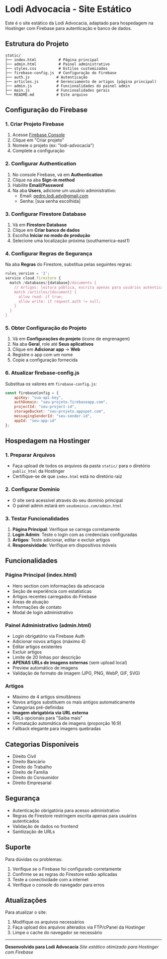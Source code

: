 # Lodi Advocacia - Site Estático

Este é o site estático da Lodi Advocacia, adaptado para hospedagem na Hostinger com Firebase para autenticação e banco de dados.

## Estrutura do Projeto

```
static/
├── index.html          # Página principal
├── admin.html          # Painel administrativo
├── styles.css          # Estilos customizados
├── firebase-config.js  # Configuração do Firebase
├── auth.js            # Autenticação
├── articles.js        # Gerenciamento de artigos (página principal)
├── admin.js           # Funcionalidades do painel admin
├── main.js            # Funcionalidades gerais
└── README.md          # Este arquivo
```

## Configuração do Firebase

### 1. Criar Projeto Firebase

1. Acesse [Firebase Console](https://console.firebase.google.com/)
2. Clique em "Criar projeto"
3. Nomeie o projeto (ex: "lodi-advocacia")
4. Complete a configuração

### 2. Configurar Authentication

1. No console Firebase, vá em **Authentication**
2. Clique na aba **Sign-in method**
3. Habilite **Email/Password**
4. Na aba **Users**, adicione um usuário administrativo:
   - Email: pedro.lodi.adv@gmail.com
   - Senha: [sua senha escolhida]

### 3. Configurar Firestore Database

1. Vá em **Firestore Database**
2. Clique em **Criar banco de dados**
3. Escolha **Iniciar no modo de produção**
4. Selecione uma localização próxima (southamerica-east1)

### 4. Configurar Regras de Segurança

Na aba **Regras** do Firestore, substitua pelas seguintes regras:

```javascript
rules_version = '2';
service cloud.firestore {
  match /databases/{database}/documents {
    // Artigos: leitura pública, escrita apenas para usuários autenticados
    match /articles/{document} {
      allow read: if true;
      allow write: if request.auth != null;
    }
  }
}
```

### 5. Obter Configuração do Projeto

1. Vá em **Configurações do projeto** (ícone de engrenagem)
2. Na aba **Geral**, role até **Seus aplicativos**
3. Clique em **Adicionar app** → **Web**
4. Registre o app com um nome
5. Copie a configuração fornecida

### 6. Atualizar firebase-config.js

Substitua os valores em `firebase-config.js`:

```javascript
const firebaseConfig = {
    apiKey: "sua-api-key",
    authDomain: "seu-projeto.firebaseapp.com",
    projectId: "seu-project-id",
    storageBucket: "seu-projeto.appspot.com",
    messagingSenderId: "seu-sender-id",
    appId: "seu-app-id"
};
```

## Hospedagem na Hostinger

### 1. Preparar Arquivos

- Faça upload de todos os arquivos da pasta `static/` para o diretório `public_html` da Hostinger
- Certifique-se de que `index.html` está no diretório raiz

### 2. Configurar Domínio

- O site será acessível através do seu domínio principal
- O painel admin estará em `seudominio.com/admin.html`

### 3. Testar Funcionalidades

1. **Página Principal**: Verifique se carrega corretamente
2. **Login Admin**: Teste o login com as credenciais configuradas
3. **Artigos**: Teste adicionar, editar e excluir artigos
4. **Responsividade**: Verifique em dispositivos móveis

## Funcionalidades

### Página Principal (index.html)
- Hero section com informações da advocacia
- Seção de experiência com estatísticas
- Artigos recentes carregados do Firebase
- Áreas de atuação
- Informações de contato
- Modal de login administrativo

### Painel Administrativo (admin.html)
- Login obrigatório via Firebase Auth
- Adicionar novos artigos (máximo 4)
- Editar artigos existentes
- Excluir artigos
- Limite de 20 linhas por descrição
- **APENAS URLs de imagens externas** (sem upload local)
- Preview automático de imagens
- Validação de formato de imagem (JPG, PNG, WebP, GIF, SVG)

### Artigos
- Máximo de 4 artigos simultâneos
- Novos artigos substituem os mais antigos automaticamente
- Categorias pré-definidas
- **Imagem obrigatória via URL externa**
- URLs opcionais para "Saiba mais"
- Formatação automática de imagens (proporção 16:9)
- Fallback elegante para imagens quebradas

## Categorias Disponíveis

- Direito Civil
- Direito Bancário
- Direito do Trabalho
- Direito de Família
- Direito do Consumidor
- Direito Empresarial

## Segurança

- Autenticação obrigatória para acesso administrativo
- Regras de Firestore restringem escrita apenas para usuários autenticados
- Validação de dados no frontend
- Sanitização de URLs

## Suporte

Para dúvidas ou problemas:
1. Verifique se o Firebase foi configurado corretamente
2. Confirme se as regras do Firestore estão aplicadas
3. Teste a conectividade com a internet
4. Verifique o console do navegador para erros

## Atualizações

Para atualizar o site:
1. Modifique os arquivos necessários
2. Faça upload dos arquivos alterados via FTP/cPanel da Hostinger
3. Limpe o cache do navegador se necessário

---

**Desenvolvido para Lodi Advocacia**
*Site estático otimizado para Hostinger com Firebase*